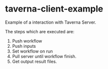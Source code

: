 taverna-client-example
======================

Example of a interaction with Taverna Server.

The steps which are executed are:

1) Push workflow
2) Push inputs
3) Set workflow on run
4) Pull server until workflow finish.
5) Get output result files.
